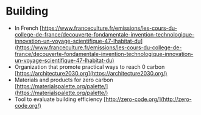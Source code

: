 # Building

* In French [https://www.franceculture.fr/emissions/les-cours-du-college-de-france/decouverte-fondamentale-invention-technologique-innovation-un-voyage-scientifique-47-lhabitat-du](https://www.franceculture.fr/emissions/les-cours-du-college-de-france/decouverte-fondamentale-invention-technologique-innovation-un-voyage-scientifique-47-lhabitat-du)
* Organization that promote practical ways to reach 0 carbon [https://architecture2030.org](https://architecture2030.org/)
* Materials and products for zero carbon [https://materialspalette.org/palette/](https://materialspalette.org/palette/)
* Tool to evaluate building efficiency [http://zero-code.org/](http://zero-code.org/)

